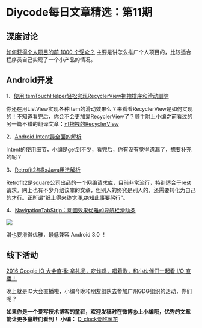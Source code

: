 # Diycode每日文章精选：第11期

## 深度讨论

[如何获得个人项目的前 1000 个受众？](http://diycode.cc/topics/93)
主要是讲怎么推广个人项目的，比较适合程序员自己实现了一个小产品的情况。

## Android开发

1、[使用ItemTouchHelper轻松实现RecyclerView拖拽排序和滑动删除](http://mp.weixin.qq.com/s?__biz=MzAxMTI4MTkwNQ==&mid=2650820215&idx=1&sn=7a7da6210f7f0b975674422fa4b159ef&scene=0#wechat_redirect)

你还在用ListView实现各种Item的滑动效果么？来看看RecyclerView是如何实现的！不知道看完后，你会不会更加爱RecyclerView了？顺手附上小编之前看过的另一篇不错的翻译文章：[可拖拽的RecyclerView](http://www.devtf.cn/?p=795)

2、[Android Intent最全面的解析](http://mp.weixin.qq.com/s?__biz=MzA5MzI3NjE2MA==&mid=2650235926&idx=1&sn=58d03be2956944647df6a9719c90d13b&scene=1&srcid=0518V43oqfWKA0zduywv5FRe#wechat_redirect)

Intent的使用细节，小编是get到不少，看完后，你有没有觉得遗漏了，想要补充的呢？

3、[Retrofit2与RxJava用法解析](http://www.cxbiao.com/2016/05/14/Retrofit2%E4%B8%8ERxJava%E7%94%A8%E6%B3%95%E8%A7%A3%E6%9E%90/)

Retrofit2是square公司出品的一个网络请求库，目前非常流行，特别适合于rest请求。网上也有不少介绍该库的文章，但别人的终究是别人的，还需要转化为自己的才行。正所谓“纸上得来终觉浅,绝知此事要躬行”。

4、[NavigationTabStrip：动画效果优雅的导航栏滑动条](https://github.com/DevLight-Mobile-Agency/NavigationTabStrip)

![](https://camo.githubusercontent.com/c22e87f0a7ea79e33497daba67d68d8bf178846d/68747470733a2f2f6c68362e676f6f676c6575736572636f6e74656e742e636f6d2f2d7770476e786531566566632f567a6969796761533957492f41414141414141414364342f633466555f45472d44486b6f62793153496249354244747149547047695a5a6877434c30422f773332362d683535312d6e6f2f6e74732e676966)

滑也要滑得优雅，最低兼容 Android 3.0 ！

## 线下活动

[2016 Google IO 大会直播: 拿礼品，吃炸鸡，唱着歌，和小伙伴们一起看 I/O 直播！](http://diycode.cc/topics/88)

晚上就是IO大会直播啦，小编今晚和朋友组队去参加广州GDG组织的活动，你们呢？

**如果你是一个爱写技术博客的童鞋，欢迎发稿时在微博@上小编哦，优秀的文章能让更多童鞋们看到！**
**小编：** [D_clock爱吃葱花](http://weibo.com/2480694892/profile?rightmod=1&wvr=6&mod=personinfo&is_all=1)
